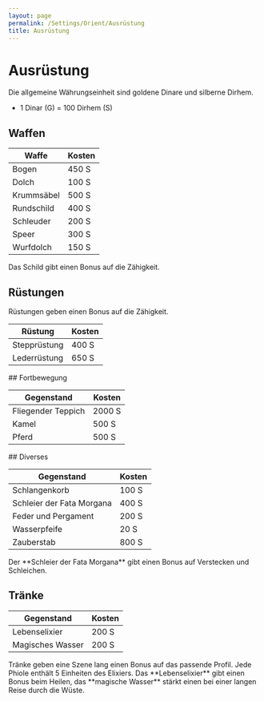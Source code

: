 ```yaml
---
layout: page
permalink: /Settings/Orient/Ausrüstung
title: Ausrüstung
---
```


# Ausrüstung

Die allgemeine Währungseinheit sind goldene Dinare und silberne Dirhem.

- 1 Dinar (G) = 100 Dirhem (S)

## Waffen

<table>
<thead>
<tr><th>Waffe</th><th>Kosten</th></tr>
</thead>
<tbody>
<tr><td>Bogen</td><td>450 S</td></tr>
<tr><td>Dolch</td><td>100 S</td></tr>
<tr><td>Krummsäbel</td><td>500 S</td></tr>
<tr><td>Rundschild</td><td>400 S</td></tr>
<tr><td>Schleuder</td><td>200 S</td></tr>
<tr><td>Speer</td><td>300 S</td></tr>
<tr><td>Wurfdolch</td><td>150 S</td></tr>
</tbody>
</table>
Das Schild gibt einen Bonus auf die Zähigkeit.

## Rüstungen

Rüstungen geben einen Bonus auf die Zähigkeit.

<table>
<thead>
<tr><th>Rüstung</th><th>Kosten</th></tr>
</thead>
<tbody>
<tr><td>Stepprüstung</td><td>400 S</td></tr>
<tr><td>Lederrüstung</td><td>650 S</td></tr>
</tbody>
</table>
## Fortbewegung

<table>
<thead>
<tr><th>Gegenstand</th><th>Kosten</th></tr>
</thead>
<tbody>
<tr><td>Fliegender Teppich</td><td>2000 S</td></tr>
<tr><td>Kamel</td><td>500 S</td></tr>
<tr><td>Pferd</td><td>500 S</td></tr>
</tbody>
</table>
## Diverses

<table>
<thead>
<tr><th>Gegenstand</th><th>Kosten</th></tr>
</thead>
<tbody>
<tr><td>Schlangenkorb</td><td>100 S</td></tr>
<tr><td>Schleier der Fata Morgana</td><td>400 S</td></tr>
<tr><td>Feder und Pergament</td><td>200 S</td></tr>
<tr><td>Wasserpfeife</td><td>20 S</td></tr>
<tr><td>Zauberstab</td><td>800 S</td></tr>
</tbody>
</table>
Der **Schleier der Fata Morgana** gibt einen Bonus auf Verstecken und Schleichen.

## Tränke

<table>
<thead>
<tr><th>Gegenstand</th><th>Kosten</th></tr>
</thead>
<tbody>
<tr><td>Lebenselixier</td><td>200 S</td></tr>
<tr><td>Magisches Wasser</td><td>200 S</td></tr>
</tbody>
</table>
Tränke geben eine Szene lang einen Bonus auf das passende Profil. Jede Phiole enthält 5 Einheiten des Elixiers. Das **Lebenselixier** gibt einen Bonus beim Heilen, das **magische Wasser** stärkt einen bei einer langen Reise durch die Wüste.

